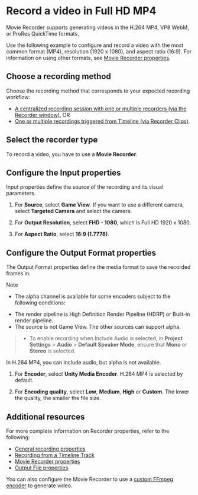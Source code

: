 # Record a video in Full HD MP4

Movie Recorder supports generating videos in the H.264 MP4, VP8 WebM, or ProRes QuickTime formats.

Use the following example to configure and record a video with the most common format (MP4), resolution (1920 x 1080), and aspect ratio (16:9).  For information on using other formats, see [Movie Recorder properties](RecorderMovie.md).

## Choose a recording method

Choose the recording method that corresponds to your expected recording workflow:
* [A centralized recording session with one or multiple recorders (via the Recorder window)](get-started-recorder-window.md), OR
* [One or multiple recordings triggered from Timeline (via Recorder Clips)](get-started-timeline-track.md).

## Select the recorder type

To record a video, you have to use a **Movie Recorder**.

## Configure the Input properties

Input properties define the source of the recording and its visual parameters.

1. For **Source**, select **Game View**. If you want to use a different camera, select **Targeted Camera** and select the camera.

2. For **Output Resolution**, select **FHD - 1080**, which is Full HD 1920 x 1080.

3. For **Aspect Ratio**, select **16:9 (1.7778)**.

## Configure the Output Format properties

The Output Format properties define the media format to save the recorded frames in.

>[!NOTE]
>* The alpha channel is available for some encoders subject to the following conditions:
  * The render pipeline is High Definition Render Pipeline (HDRP) or Built-in render pipeline.
  * The source is not Game View. The other sources can support alpha.
>* To enable recording when Include Audio is selected, in **Project Settings** > **Audio** > **Default Speaker Mode**, ensure that **Mono** or **Stereo** is selected.

In H.264 MP4, you can include audio, but alpha is not available.

1. For **Encoder**, select **Unity Media Encoder**. H.264 MP4 is selected by default.

2. For **Encoding quality**, select **Low**, **Medium**, **High** or **Custom**. The lower the quality, the smaller the file size.

## Additional resources

For more complete information on Recorder properties, refer to the following:
* [General recording properties](RecorderWindowRecordingProperties.md)
* [Recording from a Timeline Track](RecordingTimelineTrack.md)
* [Movie Recorder properties](RecorderMovie.md)
* [Output File properties](OutputFileProperties.md)

You can also configure the Movie Recorder to use a [custom FFmpeg encoder](samples-custom-encoder.md) to generate video.
